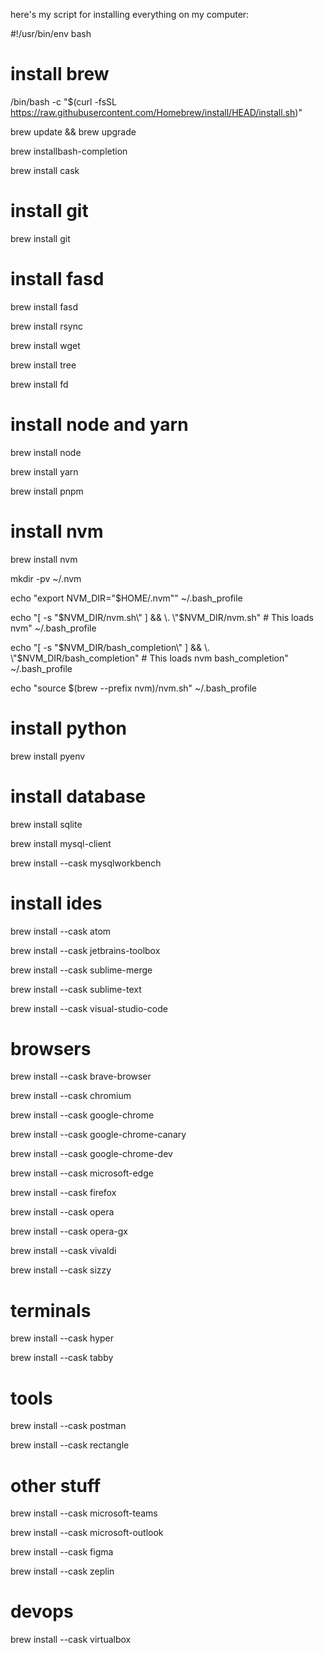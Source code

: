 here's my script for installing everything on my computer:

 #!/usr/bin/env bash

 
 # install brew

/bin/bash -c "$(curl -fsSL https://raw.githubusercontent.com/Homebrew/install/HEAD/install.sh)"

brew update && brew upgrade

brew installbash-completion

brew install cask

 
# install git

brew install git

 
# install fasd

brew install fasd

 

brew install rsync

brew install wget

brew install tree

brew install fd

 

# install node and yarn

brew install node

brew install yarn

brew install pnpm

 

# install nvm

brew install nvm

mkdir -pv ~/.nvm

echo "export NVM_DIR=\"$HOME/.nvm\"" ~/.bash_profile

echo "[ -s \"$NVM_DIR/nvm.sh\" ] && \. \"$NVM_DIR/nvm.sh\"  # This loads nvm" ~/.bash_profile

echo "[ -s \"$NVM_DIR/bash_completion\" ] && \. \"$NVM_DIR/bash_completion\"  # This loads nvm bash_completion" ~/.bash_profile

echo "source $(brew --prefix nvm)/nvm.sh" ~/.bash_profile

 

# install python

brew install pyenv

 

# install database

brew install sqlite

brew install mysql-client

brew install --cask mysqlworkbench

 

# install ides

brew install --cask atom

brew install --cask jetbrains-toolbox

brew install --cask sublime-merge

brew install --cask sublime-text

brew install --cask visual-studio-code

 

# browsers

brew install --cask brave-browser

brew install --cask chromium

brew install --cask google-chrome

brew install --cask google-chrome-canary

brew install --cask google-chrome-dev

brew install --cask microsoft-edge

brew install --cask firefox

brew install --cask opera

brew install --cask opera-gx

brew install --cask vivaldi

brew install --cask sizzy

 

# terminals

brew install --cask hyper

brew install --cask tabby

 

# tools

brew install --cask postman

brew install --cask rectangle

 

# other stuff

brew install --cask microsoft-teams

brew install --cask microsoft-outlook

brew install --cask figma

brew install --cask zeplin

 

# devops

brew install --cask virtualbox
